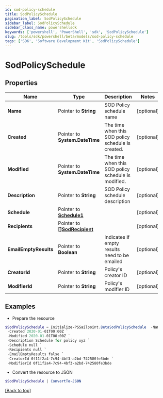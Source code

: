 ```yaml
---
id: sod-policy-schedule
title: SodPolicySchedule
pagination_label: SodPolicySchedule
sidebar_label: SodPolicySchedule
sidebar_class_name: powershellsdk
keywords: ['powershell', 'PowerShell', 'sdk', 'SodPolicySchedule'] 
slug: /tools/sdk/powershell/beta/models/sod-policy-schedule
tags: ['SDK', 'Software Development Kit', 'SodPolicySchedule']
---
```



# SodPolicySchedule

## Properties

Name | Type | Description | Notes
------------ | ------------- | ------------- | -------------
**Name** |  Pointer to **String** | SOD Policy schedule name | [optional] 
**Created** |  Pointer to **System.DateTime** | The time when this SOD policy schedule is created. | [optional] 
**Modified** |  Pointer to **System.DateTime** | The time when this SOD policy schedule is modified. | [optional] 
**Description** |  Pointer to **String** | SOD Policy schedule description | [optional] 
**Schedule** |  Pointer to [**Schedule1**](schedule1) |  | [optional] 
**Recipients** |  Pointer to [**[]SodRecipient**](sod-recipient) |  | [optional] 
**EmailEmptyResults** |  Pointer to **Boolean** | Indicates if empty results need to be emailed | [optional] 
**CreatorId** |  Pointer to **String** | Policy's creator ID | [optional] 
**ModifierId** |  Pointer to **String** | Policy's modifier ID | [optional] 

## Examples

- Prepare the resource
```powershell
$SodPolicySchedule = Initialize-PSSailpoint.BetaSodPolicySchedule  -Name SCH-1584312283015 `
 -Created 2020-01-01T00:00Z `
 -Modified 2020-01-01T00:00Z `
 -Description Schedule for policy xyz `
 -Schedule null `
 -Recipients null `
 -EmailEmptyResults false `
 -CreatorId 0f11f2a4-7c94-4bf3-a2bd-742580fe3bde `
 -ModifierId 0f11f2a4-7c94-4bf3-a2bd-742580fe3bde
```

- Convert the resource to JSON
```powershell
$SodPolicySchedule | ConvertTo-JSON
```


[[Back to top]](#) 

